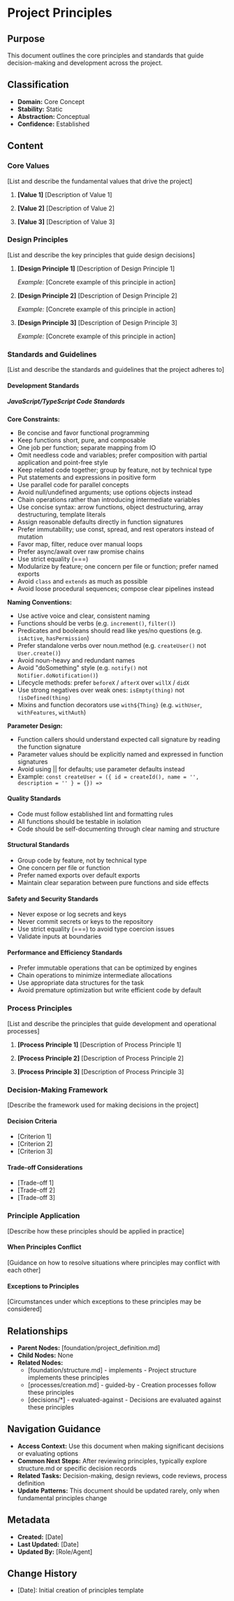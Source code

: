 # Project Principles

## Purpose
This document outlines the core principles and standards that guide decision-making and development across the project.

## Classification
- **Domain:** Core Concept
- **Stability:** Static
- **Abstraction:** Conceptual
- **Confidence:** Established

## Content

### Core Values

[List and describe the fundamental values that drive the project]

1. **[Value 1]**
   [Description of Value 1]

2. **[Value 2]**
   [Description of Value 2]

3. **[Value 3]**
   [Description of Value 3]

### Design Principles

[List and describe the key principles that guide design decisions]

1. **[Design Principle 1]**
   [Description of Design Principle 1]
   
   *Example:* [Concrete example of this principle in action]

2. **[Design Principle 2]**
   [Description of Design Principle 2]
   
   *Example:* [Concrete example of this principle in action]

3. **[Design Principle 3]**
   [Description of Design Principle 3]
   
   *Example:* [Concrete example of this principle in action]

### Standards and Guidelines

[List and describe the standards and guidelines that the project adheres to]

#### Development Standards

##### JavaScript/TypeScript Code Standards

**Core Constraints:**
- Be concise and favor functional programming
- Keep functions short, pure, and composable
- One job per function; separate mapping from IO
- Omit needless code and variables; prefer composition with partial application and point-free style
- Keep related code together; group by feature, not by technical type
- Put statements and expressions in positive form
- Use parallel code for parallel concepts
- Avoid null/undefined arguments; use options objects instead
- Chain operations rather than introducing intermediate variables
- Use concise syntax: arrow functions, object destructuring, array destructuring, template literals
- Assign reasonable defaults directly in function signatures
- Prefer immutability; use const, spread, and rest operators instead of mutation
- Favor map, filter, reduce over manual loops
- Prefer async/await over raw promise chains
- Use strict equality (===)
- Modularize by feature; one concern per file or function; prefer named exports
- Avoid `class` and `extends` as much as possible
- Avoid loose procedural sequences; compose clear pipelines instead

**Naming Conventions:**
- Use active voice and clear, consistent naming
- Functions should be verbs (e.g. `increment()`, `filter()`)
- Predicates and booleans should read like yes/no questions (e.g. `isActive`, `hasPermission`)
- Prefer standalone verbs over noun.method (e.g. `createUser()` not `User.create()`)
- Avoid noun-heavy and redundant names
- Avoid "doSomething" style (e.g. `notify()` not `Notifier.doNotification()`)
- Lifecycle methods: prefer `beforeX` / `afterX` over `willX` / `didX`
- Use strong negatives over weak ones: `isEmpty(thing)` not `!isDefined(thing)`
- Mixins and function decorators use `with${Thing}` (e.g. `withUser`, `withFeatures`, `withAuth`)

**Parameter Design:**
- Function callers should understand expected call signature by reading the function signature
- Parameter values should be explicitly named and expressed in function signatures
- Avoid using || for defaults; use parameter defaults instead
- Example: `const createUser = ({ id = createId(), name = '', description = '' } = {}) =>`

#### Quality Standards

- Code must follow established lint and formatting rules
- All functions should be testable in isolation
- Code should be self-documenting through clear naming and structure

#### Structural Standards

- Group code by feature, not by technical type
- One concern per file or function
- Prefer named exports over default exports
- Maintain clear separation between pure functions and side effects

#### Safety and Security Standards

- Never expose or log secrets and keys
- Never commit secrets or keys to the repository
- Use strict equality (===) to avoid type coercion issues
- Validate inputs at boundaries

#### Performance and Efficiency Standards

- Prefer immutable operations that can be optimized by engines
- Chain operations to minimize intermediate allocations
- Use appropriate data structures for the task
- Avoid premature optimization but write efficient code by default

### Process Principles

[List and describe the principles that guide development and operational processes]

1. **[Process Principle 1]**
   [Description of Process Principle 1]

2. **[Process Principle 2]**
   [Description of Process Principle 2]

3. **[Process Principle 3]**
   [Description of Process Principle 3]

### Decision-Making Framework

[Describe the framework used for making decisions in the project]

#### Decision Criteria

- [Criterion 1]
- [Criterion 2]
- [Criterion 3]

#### Trade-off Considerations

- [Trade-off 1]
- [Trade-off 2]
- [Trade-off 3]

### Principle Application

[Describe how these principles should be applied in practice]

#### When Principles Conflict

[Guidance on how to resolve situations where principles may conflict with each other]

#### Exceptions to Principles

[Circumstances under which exceptions to these principles may be considered]

## Relationships
- **Parent Nodes:** [foundation/project_definition.md]
- **Child Nodes:** None
- **Related Nodes:** 
  - [foundation/structure.md] - implements - Project structure implements these principles
  - [processes/creation.md] - guided-by - Creation processes follow these principles
  - [decisions/*] - evaluated-against - Decisions are evaluated against these principles

## Navigation Guidance
- **Access Context:** Use this document when making significant decisions or evaluating options
- **Common Next Steps:** After reviewing principles, typically explore structure.md or specific decision records
- **Related Tasks:** Decision-making, design reviews, code reviews, process definition
- **Update Patterns:** This document should be updated rarely, only when fundamental principles change

## Metadata
- **Created:** [Date]
- **Last Updated:** [Date]
- **Updated By:** [Role/Agent]

## Change History
- [Date]: Initial creation of principles template
